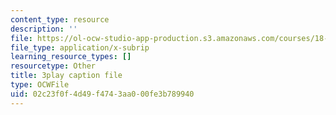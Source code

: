 ```yaml
---
content_type: resource
description: ''
file: https://ol-ocw-studio-app-production.s3.amazonaws.com/courses/18-03sc-differential-equations-fall-2011/02c23f0f4d49f4743aa000fe3b789940_tVzaX9u6YAE.srt
file_type: application/x-subrip
learning_resource_types: []
resourcetype: Other
title: 3play caption file
type: OCWFile
uid: 02c23f0f-4d49-f474-3aa0-00fe3b789940
---
```


